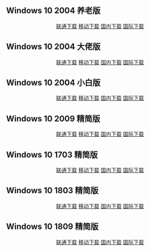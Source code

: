 ## Windows 10 2004 养老版

<p align="center">
    <a class="btn" href="https://download.fuibafuyu.cn/d/123/System/Windows/Lite/Win10-2004-YangLao-210919.iso">联通下载</a>
    <a class="btn" href="https://download.fuibafuyu.cn/d/139/System/Windows/Lite/Win10-2004-YangLao-210919.iso">移动下载</a>
    <a class="btn" href="https://download.fuibafuyu.top/Ali/System/Windows/Lite/Win10-2004-YangLao-210919.iso">国内下载</a>
    <a class="btn" href="https://download.fuibafuyu.top/OD/System/Windows/Lite/Win10-2004-YangLao-210919.iso">国际下载</a>
</p>

## Windows 10 2004 大佬版

<p align="center">
    <a class="btn" href="https://download.fuibafuyu.cn/d/123/System/Windows/Lite/Win10-2004-LAO-ALPHA210120.iso">联通下载</a>
    <a class="btn" href="https://download.fuibafuyu.cn/d/139/System/Windows/Lite/Win10-2004-LAO-ALPHA210120.iso">移动下载</a>
    <a class="btn" href="https://download.fuibafuyu.top/Ali/System/Windows/Lite/Win10-2004-LAO-ALPHA210120.iso">国内下载</a>
    <a class="btn" href="https://download.fuibafuyu.top/OD/System/Windows/Lite/Win10-2004-LAO-ALPHA210120.iso">国际下载</a>
</p>

## Windows 10 2004 小白版

<p align="center">
    <a class="btn" href="https://download.fuibafuyu.cn/d/123/System/Windows/Lite/Win10-2004-BAI-ALPHA210120.iso">联通下载</a>
    <a class="btn" href="https://download.fuibafuyu.cn/d/139/System/Windows/Lite/Win10-2004-BAI-ALPHA210120.iso">移动下载</a>
    <a class="btn" href="https://download.fuibafuyu.top/Ali/System/Windows/Lite/Win10-2004-BAI-ALPHA210120.iso">国内下载</a>
    <a class="btn" href="https://download.fuibafuyu.top/OD/System/Windows/Lite/Win10-2004-BAI-ALPHA210120.iso">国际下载</a>
</p>

## Windows 10 2009 精简版

<p align="center">
    <a class="btn" href="https://download.fuibafuyu.cn/d/123/System/Windows/Lite/Win10-2009-Lite-ALPHA210320.iso">联通下载</a>
    <a class="btn" href="https://download.fuibafuyu.cn/d/139/System/Windows/Lite/Win10-2009-Lite-ALPHA210320.iso">移动下载</a>
    <a class="btn" href="https://download.fuibafuyu.top/Ali/System/Windows/Lite/Win10-2009-Lite-ALPHA210320.iso">国内下载</a>
    <a class="btn" href="https://download.fuibafuyu.top/OD/System/Windows/Lite/Win10-2009-Lite-ALPHA210320.iso">国际下载</a>
</p>

## Windows 10 1703 精简版

<p align="center">
    <a class="btn" href="https://download.fuibafuyu.cn/d/123/System/Windows/Lite/Win10-1703-Lite-ALPHA210206.iso">联通下载</a>
    <a class="btn" href="https://download.fuibafuyu.cn/d/139/System/Windows/Lite/Win10-1703-Lite-ALPHA210206.iso">移动下载</a>
    <a class="btn" href="https://download.fuibafuyu.top/Ali/System/Windows/Lite/Win10-1703-Lite-ALPHA210206.iso">国内下载</a>
    <a class="btn" href="https://download.fuibafuyu.top/OD/System/Windows/Lite/Win10-1703-Lite-ALPHA210206.iso">国际下载</a>
</p>

## Windows 10 1803 精简版

<p align="center">
    <a class="btn" href="https://download.fuibafuyu.cn/d/123/System/Windows/Lite/Win10-1803-Plus-ALPHA210208.iso">联通下载</a>
    <a class="btn" href="https://download.fuibafuyu.cn/d/139/System/Windows/Lite/Win10-1803-Plus-ALPHA210208.iso">移动下载</a>
    <a class="btn" href="https://download.fuibafuyu.top/Ali/System/Windows/Lite/Win10-1803-Plus-ALPHA210208.iso">国内下载</a>
    <a class="btn" href="https://download.fuibafuyu.top/OD/System/Windows/Lite/Win10-1803-Plus-ALPHA210208.iso">国际下载</a>
</p>

## Windows 10 1809 精简版

<p align="center">
    <a class="btn" href="https://download.fuibafuyu.cn/d/123/System/Windows/Lite/Win10-1809-Lite-ALPHA210311.iso">联通下载</a>
    <a class="btn" href="https://download.fuibafuyu.cn/d/139/System/Windows/Lite/Win10-1809-Lite-ALPHA210311.iso">移动下载</a>
    <a class="btn" href="https://download.fuibafuyu.top/Ali/System/Windows/Lite/Win10-1809-Lite-ALPHA210311.iso">国内下载</a>
    <a class="btn" href="https://download.fuibafuyu.top/OD/System/Windows/Lite/Win10-1809-Lite-ALPHA210311.iso">国际下载</a>
</p>